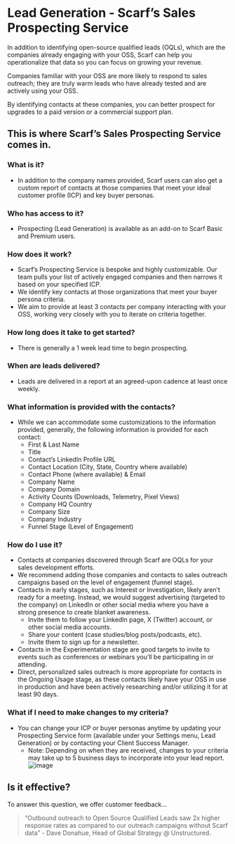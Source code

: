 # Lead Generation - Scarf’s Sales Prospecting Service

In addition to identifying open-source qualified leads (OQLs), which are the companies already engaging with your OSS, Scarf can help you operationalize that data so you can focus on growing your revenue. 

Companies familiar with your OSS are more likely to respond to sales outreach; they are truly warm leads who have already tested and are actively using your OSS.

By identifying contacts at these companies, you can better prospect for upgrades to a paid version or a commercial support plan. 

## This is where Scarf’s Sales Prospecting Service comes in. 

### What is it? 
- In addition to the company names provided, Scarf users can also get a custom report of contacts at those companies that meet your ideal customer profile (ICP) and key buyer personas.

### Who has access to it? 
- Prospecting (Lead Generation) is available as an add-on to Scarf Basic and Premium users.

### How does it work? 
- Scarf’s Prospecting Service is bespoke and highly customizable. Our team pulls your list of actively engaged companies and then narrows it based on your specified ICP.
- We identify key contacts at those organizations that meet your buyer persona criteria. 
- We aim to provide at least 3 contacts per company interacting with your OSS, working very closely with you to iterate on criteria together.

### How long does it take to get started? 
- There is generally a 1 week lead time to begin prospecting. 

### When are leads delivered? 
- Leads are delivered in a report at an agreed-upon cadence at least once weekly. 

### What information is provided with the contacts? 
- While we can accommodate some customizations to the information provided, generally, the following information is provided for each contact: 
    - First & Last Name
    - Title
    - Contact’s LinkedIn Profile URL
    - Contact Location (City, State, Country where available)
    - Contact Phone (where available) & Email
    - Company Name
    - Company Domain
    - Activity Counts (Downloads, Telemetry, Pixel Views)
    - Company HQ Country
    - Company Size
    - Company Industry
    - Funnel Stage (Level of Engagement)

### How do I use it?
- Contacts at companies discovered through Scarf are OQLs for your sales development efforts.
- We recommend adding those companies and contacts to sales outreach campaigns based on the level of engagement (funnel stage). 
- Contacts in early stages, such as Interest or Investigation, likely aren’t ready for a meeting. Instead, we would suggest advertising (targeted to the company) on LinkedIn or other social media where you have a strong presence to create blanket awareness.
    - Invite them to follow your LinkedIn page, X (Twitter) account, or other social media accounts.
    - Share your content (case studies/blog posts/podcasts, etc).
    - Invite them to sign up for a newsletter.
- Contacts in the Experimentation stage are good targets to invite to events such as conferences or webinars you’ll be participating in or attending. 
- Direct, personalized sales outreach is more appropriate for contacts in the Ongoing Usage stage, as these contacts likely have your OSS in use in production and have been actively researching and/or utilizing it for at least 90 days. 

### What if I need to make changes to my criteria? 
- You can change your ICP or buyer personas anytime by updating your Prospecting Service form (available under your Settings menu, Lead Generation) or by contacting your Client Success Manager. 
    - Note: Depending on when they are received, changes to your criteria may take up to 5 business days to incorporate into your lead report.
![image](https://github.com/user-attachments/assets/7ac570e8-6d88-4235-b9c0-f4f2bb6ee8d6)


## Is it effective? 
To answer this question, we offer customer feedback…

> “Outbound outreach to Open Source Qualified Leads saw 2x higher response rates as compared to our outreach campaigns without Scarf data” - Dave Donahue, Head of Global Strategy @ Unstructured.
